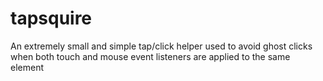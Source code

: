 # tapsquire
An extremely small and simple tap/click helper used to avoid ghost clicks when both touch and mouse event listeners are applied to the same element
